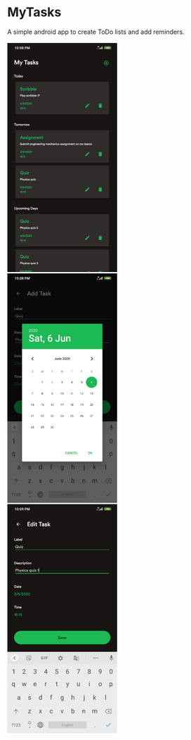 # MyTasks
A simple android app to create ToDo lists and add reminders.
<br>
<br>
<img src="https://github.com/harshh3010/MyTasks/blob/master/AppScreenshots/MainActivity.jpg" width="250px">
      
<img src="https://github.com/harshh3010/MyTasks/blob/master/AppScreenshots/AddTasks.jpg" width="250px">
      
<img src="https://github.com/harshh3010/MyTasks/blob/master/AppScreenshots/UpdateTasks.jpg" width="250px">
